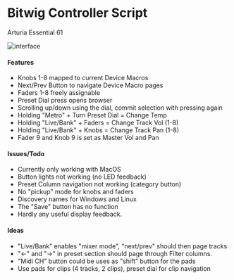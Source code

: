 # Bitwig Controller Script

Arturia Essential 61 

![interface](https://i.imgur.com/toiXMwx.png)

#### Features
- Knobs 1-8 mapped to current Device Macros
- Next/Prev Button to navigate Device Macro pages
- Faders 1-8 freely assignable
- Preset Dial press opens browser
- Scrolling up/down using the dial, commit selection with pressing again
- Holding "Metro" + Turn Preset Dial = Change Temp
- Holding "Live/Bank" + Faders = Change Track Vol (1-8)
- Holding "Live/Bank" + Knobs = Change Track Pan (1-8)
- Fader 9 and Knob 9 is set as Master Vol and Pan

#### Issues/Todo
- Currently only working with MacOS
- Button lights not working (no LED feedback)
- Preset Column navigation not working (category button)
- No "pickup" mode for knobs and faders
- Discovery names for Windows and Linux
- The "Save" button has no function
- Hardly any useful display feedback. 

#### Ideas

- "Live/Bank" enables "mixer mode", "next/prev" should then page tracks
- "<-" and "->" in preset section should page through Filter columns.
- "Midi CH" button could be uses as "shift" button for the pads
- Use pads for clips (4 tracks, 2 clips), preset dial for clip navigation
